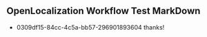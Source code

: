 ## OpenLocalization Workflow Test MarkDown
* 0309df15-84cc-4c5a-bb57-296901893604 thanks!

<!--HONumber=Aug16_HO4-->


